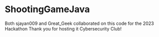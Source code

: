 # ShootingGameJava
Both sjayan009 and Great_Geek collaborated on this code for the 2023 Hackathon
Thank you for hosting it Cybersecurity Club!
